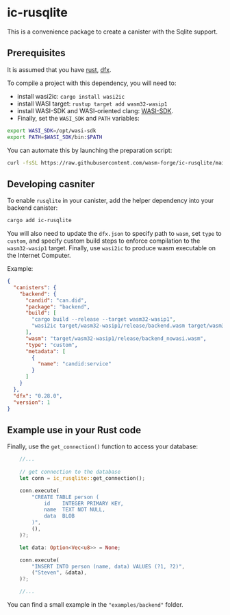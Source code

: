 # ic-rusqlite
This is a convenience package to create a canister with the Sqlite support. 


## Prerequisites

It is assumed that you have [rust](https://doc.rust-lang.org/book/ch01-01-installation.html), [dfx](https://internetcomputer.org/docs/current/developer-docs/setup/install/).

To compile a project with this dependency, you will need to:
- install wasi2ic: `cargo install wasi2ic`
- install WASI target: `rustup target add wasm32-wasip1`
- install WASI-SDK and WASI-oriented clang: [WASI-SDK](https://github.com/WebAssembly/wasi-sdk/releases/). 
- Finally, set the `WASI_SDK` and `PATH` variables:
```bash
export WASI_SDK=/opt/wasi-sdk
export PATH=$WASI_SDK/bin:$PATH
```

You can automate this by launching the preparation script:
```bash
curl -fsSL https://raw.githubusercontent.com/wasm-forge/ic-rusqlite/main/prepare.sh | sh
```


## Developing casniter

To enable `rusqlite` in your canister, add the helper dependency into your backend canister:
```bash
cargo add ic-rusqlite
```

You will also need to update the `dfx.json` to specify path to `wasm`, set `type` to `custom`, and 
specify custom build steps to enforce compilation to the `wasm32-wasip1` target. 
Finally, use `wasi2ic` to produce wasm executable on the Internet Computer.

Example:
```json
{
  "canisters": {
    "backend": {
      "candid": "can.did",
      "package": "backend",
      "build": [
        "cargo build --release --target wasm32-wasip1",
        "wasi2ic target/wasm32-wasip1/release/backend.wasm target/wasm32-wasip1/release/backend_nowasi.wasm"
      ],
      "wasm": "target/wasm32-wasip1/release/backend_nowasi.wasm",
      "type": "custom",
      "metadata": [
        {
          "name": "candid:service"
        }
      ]
    }
  },
  "dfx": "0.28.0",
  "version": 1
}
```

## Example use in your Rust code

Finally, use the `get_connection()` function to access your database:

```rust
    //...
    
    // get connection to the database
    let conn = ic_rusqlite::get_connection();

    conn.execute(
        "CREATE TABLE person (
            id    INTEGER PRIMARY KEY,
            name  TEXT NOT NULL,
            data  BLOB
        )",
        (),
    )?;

    let data: Option<Vec<u8>> = None;

    conn.execute(
        "INSERT INTO person (name, data) VALUES (?1, ?2)",
        ("Steven", &data),
    )?;

    //...
```


You can find a small example in the `"examples/backend"` folder.

